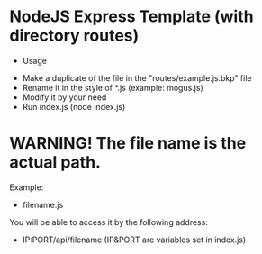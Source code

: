 # NodeJS Express Template (with directory routes)

* Usage
- Make a duplicate of the file in the "routes/example.js.bkp" file
- Rename it in the style of *.js (example: mogus.js)
- Modify it by your need
- Run index.js (node index.js)

# WARNING! The file name is the actual path.

Example:
- filename.js

You will be able to access it by the following address:
- IP:PORT/api/filename (IP&PORT are variables set in index.js)
